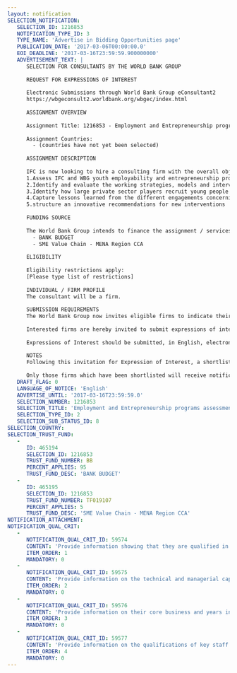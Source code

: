 ```yaml
---
layout: notification
SELECTION_NOTIFICATION: 
   SELECTION_ID: 1216853
   NOTIFICATION_TYPE_ID: 3
   TYPE_NAME: 'Advertise in Bidding Opportunities page'
   PUBLICATION_DATE: '2017-03-06T00:00:00.0'
   EOI_DEADLINE: '2017-03-16T23:59:59.900000000'
   ADVERTISEMENT_TEXT: |
      SELECTION FOR CONSULTANTS BY THE WORLD BANK GROUP
      
      REQUEST FOR EXPRESSIONS OF INTEREST
      
      Electronic Submissions through World Bank Group eConsultant2
      https://wbgeconsult2.worldbank.org/wbgec/index.html
      
      ASSIGNMENT OVERVIEW
      
      Assignment Title: 1216853 - Employment and Entrepreneurship programs assessment  - MENA
      
      Assignment Countries:
        - (countries have not yet been selected)
      
      ASSIGNMENT DESCRIPTION
      
      IFC is now looking to hire a consulting firm with the overall objective to scale up IFCs SVC unit activities in the youth employment and entrepreneurship space up for a greater impact on youth employment. In order to achieve this objective, IFC wants to conduct research and assessment of different activities implemented by the private sector, IFC, WBG and other international organizations as follows:
      1.Assess IFC and WBG youth employability and entrepreneurship programs globally 
      2.Identify and evaluate the working strategies, models and interventions of other development organization and donors in youth employment and entrepreneurship fields
      3.Identify how large private sector players recruit young people and boost their skills set in order to better integrate them into the workplace
      4.Capture lessons learned from the different engagements concerning youth skills development, employability and entrepreneurship.
      5.structure an innovative recommendations for new interventions
      
      FUNDING SOURCE
      
      The World Bank Group intends to finance the assignment / services described below under the following:
        - BANK BUDGET
        - SME Value Chain - MENA Region CCA
      
      ELIGIBILITY
      
      Eligibility restrictions apply:
      [Please type list of restrictions]
      
      INDIVIDUAL / FIRM PROFILE
      The consultant will be a firm. 
      
      SUBMISSION REQUIREMENTS
      The World Bank Group now invites eligible firms to indicate their interest in providing the services.  Interested firms must provide information indicating that they are qualified to perform the services (brochures, description of similar assignments, experience in similar conditions, availability of appropriate skills among staff, etc. for firms; CV and cover letter for individuals).  Please note that the total size of all attachments should be less than 5MB.  Consultants may associate to enhance their qualifications.
      
      Interested firms are hereby invited to submit expressions of interest.
      
      Expressions of Interest should be submitted, in English, electronically through World Bank Group eConsultant2 (https://wbgeconsult2.worldbank.org/wbgec/index.html)
      
      NOTES
      Following this invitation for Expression of Interest, a shortlist of qualified firms will be formally invited to submit proposals. Shortlisting and selection will be subject to the availability of funding.
      
      Only those firms which have been shortlisted will receive notification. No debrief will be provided to firms which have not been shortlisted.
   DRAFT_FLAG: 0
   LANGUAGE_OF_NOTICE: 'English'
   ADVERTISE_UNTIL: '2017-03-16T23:59:59.0'
   SELECTION_NUMBER: 1216853
   SELECTION_TITLE: 'Employment and Entrepreneurship programs assessment  - MENA'
   SELECTION_TYPE_ID: 2
   SELECTION_SUB_STATUS_ID: 8
SELECTION_COUNTRY: 
SELECTION_TRUST_FUND: 
   - 
      ID: 465194
      SELECTION_ID: 1216853
      TRUST_FUND_NUMBER: BB
      PERCENT_APPLIES: 95
      TRUST_FUND_DESC: 'BANK BUDGET'
   - 
      ID: 465195
      SELECTION_ID: 1216853
      TRUST_FUND_NUMBER: TF019107
      PERCENT_APPLIES: 5
      TRUST_FUND_DESC: 'SME Value Chain - MENA Region CCA'
NOTIFICATION_ATTACHMENT: 
NOTIFICATION_QUAL_CRIT: 
   - 
      NOTIFICATION_QUAL_CRIT_ID: 59574
      CONTENT: 'Provide information showing that they are qualified in the field of the assignment.'
      ITEM_ORDER: 1
      MANDATORY: 0
   - 
      NOTIFICATION_QUAL_CRIT_ID: 59575
      CONTENT: 'Provide information on the technical and managerial capabilities of the firm.'
      ITEM_ORDER: 2
      MANDATORY: 0
   - 
      NOTIFICATION_QUAL_CRIT_ID: 59576
      CONTENT: 'Provide information on their core business and years in business.'
      ITEM_ORDER: 3
      MANDATORY: 0
   - 
      NOTIFICATION_QUAL_CRIT_ID: 59577
      CONTENT: 'Provide information on the qualifications of key staff.'
      ITEM_ORDER: 4
      MANDATORY: 0
---
```

